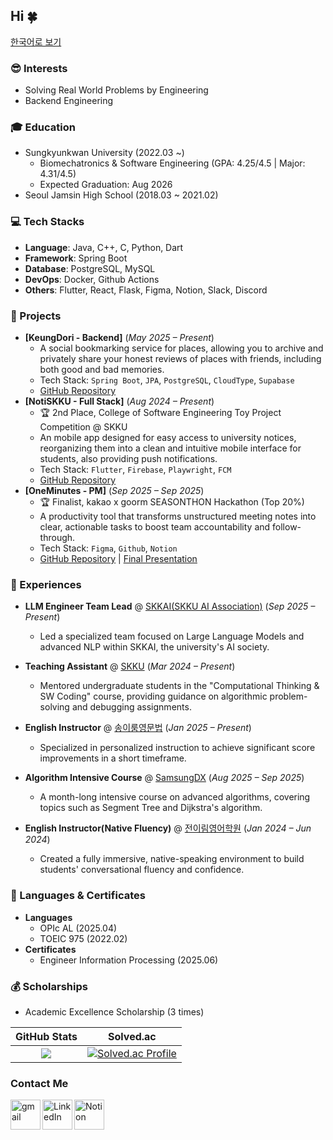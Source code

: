 ## Hi 🍀

[한국어로 보기](README_kor.md)

### 😎 Interests
- Solving Real World Problems by Engineering
- Backend Engineering 

### 🎓 Education
- Sungkyunkwan University (2022.03 ~)
    - Biomechatronics & Software Engineering (GPA: 4.25/4.5 | Major: 4.31/4.5)
    - Expected Graduation: Aug 2026
- Seoul Jamsin High School (2018.03 ~ 2021.02) 

### 💻 Tech Stacks
- **Language**: Java, C++, C, Python, Dart
- **Framework**: Spring Boot
- **Database**: PostgreSQL, MySQL
- **DevOps**: Docker, Github Actions
- **Others**: Flutter, React, Flask, Figma, Notion, Slack, Discord

### 🚀 Projects
- **[KeungDori - Backend]** (_May 2025 – Present_)
  - A social bookmarking service for places, allowing you to archive and privately share your honest reviews of places with friends, including both good and bad memories.
  - Tech Stack: `Spring Boot`, `JPA`, `PostgreSQL`, `CloudType`, `Supabase`
  - [GitHub Repository](https://github.com/i-chaeyeon/9oormthon-keungdori-be)
- **[NotiSKKU - Full Stack]** (_Aug 2024 – Present_)
    - 🏆 2nd Place, College of Software Engineering Toy Project Competition @ SKKU
  - An mobile app designed for easy access to university notices, reorganizing them into a clean and intuitive mobile interface for students, also providing push notifications.
  - Tech Stack: `Flutter`, `Firebase`, `Playwright`, `FCM`
  - [GitHub Repository](https://github.com/Team-Notiskku)
- **[OneMinutes - PM]** (_Sep 2025 – Sep 2025_)
    - 🏆 Finalist, kakao x goorm SEASONTHON Hackathon (Top 20%)
  - A productivity tool that transforms unstructured meeting notes into clear, actionable tasks to boost team accountability and follow-through.
  - Tech Stack: `Figma`, `Github`, `Notion`
  - [GitHub Repository](https://github.com/9oormthon-univ/2025_SEASONTHON_TEAM_68_BE) | [Final Presentation](OneMinutes_PT.pdf)


### 🎯 Experiences
- **LLM Engineer Team Lead** @ [SKKAI(SKKU AI Association)](https://www.linkedin.com/company/skkai-sungkyunkwan-ai/posts/?feedView=all) (_Sep 2025 – Present_)
    -  Led a specialized team focused on Large Language Models and advanced NLP within SKKAI, the university's AI society.

- **Teaching Assistant** @ [SKKU](https://www.skku.edu/skku/index.do) (_Mar 2024 – Present_)
  - Mentored undergraduate students in the "Computational Thinking & SW Coding" course, providing guidance on algorithmic problem-solving and debugging assignments.

- **English Instructor** @ [송이룸영문법](https://www.songirum.com/) (_Jan 2025 – Present_)
  - Specialized in personalized instruction to achieve significant score improvements in a short timeframe.

- **Algorithm Intensive Course** @ [SamsungDX](https://www.samsung-dxrecruit.com/company) (_Aug 2025 – Sep 2025_)
    - A month-long intensive course on advanced algorithms, covering topics such as Segment Tree and Dijkstra's algorithm.

- **English Instructor(Native Fluency)** @ [전이림영어학원](https://blog.naver.com/jeonleelim0513) (_Jan 2024 – Jun 2024_)
  - Created a fully immersive, native-speaking environment to build students' conversational fluency and confidence.

### 🏅 Languages & Certificates
- **Languages**
  - OPIc AL (2025.04)
  - TOEIC 975 (2022.02)
- **Certificates**
  - Engineer Information Processing (2025.06)

### 💰 Scholarships
- Academic Excellence Scholarship (3 times)
     

| GitHub Stats | Solved.ac |
|:-------------:|:-----------------:|
| <a href="https://github.com/anuraghazra/github-readme-stats"><img src="https://github-readme-stats.vercel.app/api?username=i-chaeyeon&rank_icon=github" /></a> | [![Solved.ac Profile](https://mazassumnida.wtf/api/v2/generate_badge?boj=ummmeohaji)](https://solved.ac/ummmeohaji) |


### Contact Me
[<img align="left" alt="gmail" width="48px" src="https://img.icons8.com/?size=100&id=P7UIlhbpWzZm&format=png&color=000000" />][gmail]
[<img align="left" alt="LinkedIn" width="48px" src="https://img.icons8.com/color/48/000000/linkedin.png" />][linkedin]
[<img align="left" alt="Notion" width="48px" src="https://img.icons8.com/?size=100&id=F6H2fsqXKBwH&format=png&color=000000" />][notion]

[gmail]: mailto:jenny.chaeyeon.lee@gmail.com
[linkedin]: https://www.linkedin.com/in/jennychaeyeonlee
[notion]: https://www.notion.so/19576687ba2f80948f1cc4042162fa0a     

